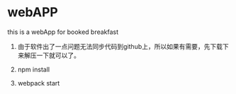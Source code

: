 # webAPP
this is a webApp for booked breakfast


1. 由于软件出了一点问题无法同步代码到github上，所以如果有需要，先下载下来解压一下就可以了。

2. npm install

3. webpack start

